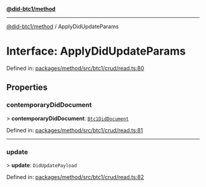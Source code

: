 [**@did-btc1/method**](../README.md)

***

[@did-btc1/method](../globals.md) / ApplyDidUpdateParams

# Interface: ApplyDidUpdateParams

Defined in: [packages/method/src/btc1/crud/read.ts:80](https://github.com/dcdpr/did-btc1-js/blob/4ab6f9915d95beed9bc633644c9db1539395f512/packages/method/src/btc1/crud/read.ts#L80)

## Properties

### contemporaryDidDocument

&gt; **contemporaryDidDocument**: [`Btc1DidDocument`](../classes/Btc1DidDocument.md)

Defined in: [packages/method/src/btc1/crud/read.ts:81](https://github.com/dcdpr/did-btc1-js/blob/4ab6f9915d95beed9bc633644c9db1539395f512/packages/method/src/btc1/crud/read.ts#L81)

***

### update

&gt; **update**: `DidUpdatePayload`

Defined in: [packages/method/src/btc1/crud/read.ts:82](https://github.com/dcdpr/did-btc1-js/blob/4ab6f9915d95beed9bc633644c9db1539395f512/packages/method/src/btc1/crud/read.ts#L82)
